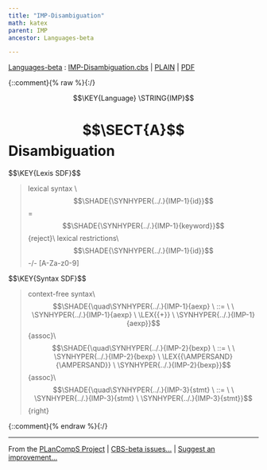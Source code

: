 ```yaml
---
title: "IMP-Disambiguation"
math: katex
parent: IMP
ancestor: Languages-beta

---
```

[Languages-beta] : [IMP-Disambiguation.cbs] \| [PLAIN] \| [PDF]

{::comment}{% raw %}{:/}

$$\KEY{Language} \STRING{IMP}$$

# $$\SECT{A}$$ Disambiguation
           


\$$\KEY{Lexis SDF}$$

>    lexical syntax \\
>      $$\SHADE{\SYNHYPER{../.}{IMP-1}{id}}$$ = $$\SHADE{\SYNHYPER{../.}{IMP-1}{keyword}}$$ {reject}\\
>    lexical restrictions\\
>      $$\SHADE{\SYNHYPER{../.}{IMP-1}{id}}$$ -/- [A-Za-z0-9]

\$$\KEY{Syntax SDF}$$

>    context-free syntax\\
>    $$\SHADE{\quad\SYNHYPER{../.}{IMP-1}{aexp}  \ ::= \  \  \SYNHYPER{../.}{IMP-1}{aexp} \ \LEX{{+}} \ \SYNHYPER{../.}{IMP-1}{aexp}}$$  {assoc}\\
>    $$\SHADE{\quad\SYNHYPER{../.}{IMP-2}{bexp}  \ ::= \  \  \SYNHYPER{../.}{IMP-2}{bexp} \ \LEX{{\AMPERSAND}{\AMPERSAND}} \ \SYNHYPER{../.}{IMP-2}{bexp}}$$ {assoc}\\
>    $$\SHADE{\quad\SYNHYPER{../.}{IMP-3}{stmt}  \ ::= \  \  \SYNHYPER{../.}{IMP-3}{stmt} \ \SYNHYPER{../.}{IMP-3}{stmt}}$$      {right}


[Funcons-beta]: /CBS-beta/math/Funcons-beta
  "FUNCONS-BETA"
[Unstable-Funcons-beta]: /CBS-beta/math/Unstable-Funcons-beta
  "UNSTABLE-FUNCONS-BETA"
[Languages-beta]: /CBS-beta/math/Languages-beta
  "LANGUAGES-BETA"
[Unstable-Languages-beta]: /CBS-beta/math/Unstable-Languages-beta
  "UNSTABLE-LANGUAGES-BETA"
[CBS-beta]: /CBS-beta
  "CBS-BETA"
[IMP-Disambiguation.cbs]: https://github.com/plancomps/CBS-beta/blob/master/Languages-beta/IMP/IMP-cbs/IMP/IMP-Disambiguation/IMP-Disambiguation.cbs
  "CBS SOURCE FILE ON GITHUB"
[PLAIN]: /CBS-beta/docs/Languages-beta/IMP/IMP-cbs/IMP/IMP-Disambiguation
  "CBS SOURCE WEB PAGE"
 [PRETTY]: /CBS-beta/math/Languages-beta/IMP/IMP-cbs/IMP/IMP-Disambiguation
  "CBS-KATEX WEB PAGE"
[PDF]: /CBS-beta/math/Languages-beta/IMP/IMP-cbs/IMP/IMP-Disambiguation/IMP-Disambiguation.pdf
  "CBS-LATEX PDF FILE"
[PLanCompS Project]: https://plancomps.github.io
  "PROGRAMMING LANGUAGE COMPONENTS AND SPECIFICATIONS PROJECT HOME PAGE"
{::comment}{% endraw %}{:/}

____
From the [PLanCompS Project] | [CBS-beta issues...] | [Suggest an improvement...]

[CBS-beta issues...]: https://github.com/plancomps/CBS-beta/issues
  "CBS-BETA ISSUE REPORTS ON GITHUB"
[Suggest an improvement...]: mailto:plancomps@gmail.com?Subject=CBS-beta%20-%20comment&Body=Re%3A%20CBS-beta%20specification%20at%20IMP/IMP-Disambiguation/IMP-Disambiguation.cbs%0A%0AComment/Query/Issue/Suggestion%3A%0A%0A%0ASignature%3A%0A
  "GENERATE AN EMAIL TEMPLATE"
